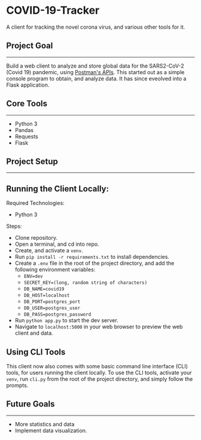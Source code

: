 # COVID-19-Tracker

A client for tracking the novel corona virus, and various other tools for it.

## Project Goal
***

Build a web client to analyze and store global data for the SARS2-CoV-2 (Covid 19) pandemic, using [Postman's APIs](https://documenter.getpostman.com/view/10808728/SzS8rjbc?version=latest). This started out as a simple console program to obtain, and analyze data. It has since eveolved into a Flask application.

## Core Tools
***

- Python 3
- Pandas
- Requests
- Flask

## Project Setup
*** 

## Running the Client Locally:

Required Technologies:

- Python 3

Steps:

- Clone repository.
- Open a terminal, and cd into repo.
- Create, and activate a `venv`.
- Run `pip install -r requirements.txt` to install dependencies.
- Create a `.env` file in the root of the project directory, and add the following environment variables:
    - `ENV=dev`
    - `SECRET_KEY=(long, random string of characters)`
    - `DB_NAME=covid19`
    - `DB_HOST=localhost`
    - `DB_PORT=postgres_port`
    - `DB_USER=postgres_user`
    - `DB_PASS=postgres_password`
- Run `python app.py` to start the dev server.
- Navigate to `localhost:5000` in your web browser to preview the web client and data.

## Using CLI Tools

This client now also comes with some basic command line interface (CLI) tools, for users running the client locally. To use the CLI tools, activate your `venv`, run `cli.py` from the root of the project directory, and simply follow the prompts.

## Future Goals
***

- More statistics and data
- Implement data visualization.
